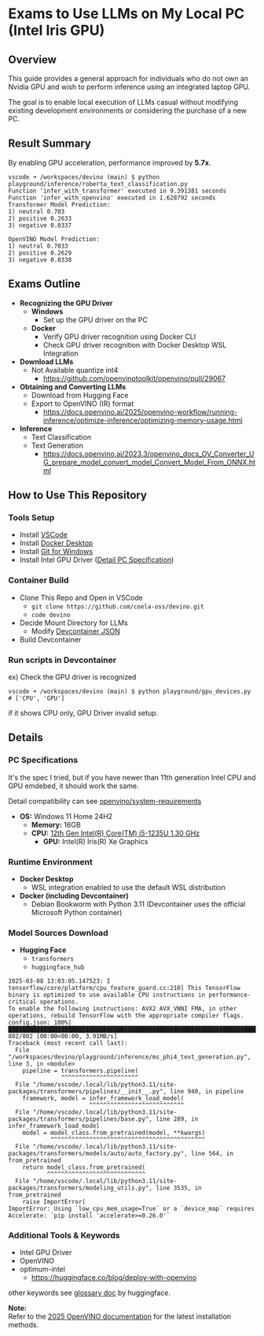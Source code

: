 # Exams to Use LLMs on My Local PC (Intel Iris GPU)

## Overview

This guide provides a general approach for individuals who do not own an Nvidia GPU and wish to perform inference using an integrated laptop GPU.

The goal is to enable local execution of LLMs casual without modifying existing development environments or considering the purchase of a new PC.

## Result Summary

By enabling GPU acceleration, performance improved by **5.7x**.

```
vscode ➜ /workspaces/devino (main) $ python playground/inference/roberta_text_classification.py
Function 'infer_with_transformer' executed in 9.391381 seconds
Function 'infer_with_openvino' executed in 1.628792 seconds
Transformer Model Prediction:
1) neutral 0.703
2) positive 0.2633
3) negative 0.0337

OpenVINO Model Prediction:
1) neutral 0.7033
2) positive 0.2629
3) negative 0.0338
```

## Exams Outline

* **Recognizing the GPU Driver**
  * **Windows**
    * Set up the GPU driver on the PC
  * **Docker**
    * Verify GPU driver recognition using Docker CLI
    * Check GPU driver recognition with Docker Desktop WSL Integration
* **Download LLMs**
  * Not Available quantize int4
    * https://github.com/openvinotoolkit/openvino/pull/29067
* **Obtaining and Converting LLMs**
  * Download from Hugging Face
  * Export to OpenVINO (IR) format
    * https://docs.openvino.ai/2025/openvino-workflow/running-inference/optimize-inference/optimizing-memory-usage.html
* **Inference**
  * Text Classification
  * Text Generation
    * https://docs.openvino.ai/2023.3/openvino_docs_OV_Converter_UG_prepare_model_convert_model_Convert_Model_From_ONNX.html

## How to Use This Repository

### Tools Setup
* Install [VSCode](https://code.visualstudio.com/)
* Install [Docker Desktop](https://www.docker.com/get-started/)
* Install [Git for Windows](https://git-scm.com/downloads/win)
* Install Intel GPU Driver ([Detail PC Specification](?tab=readme-ov-file#pc-specifications))

### Container Build
* Clone This Repo and Open in VSCode
  * ```git clone https://github.com/coela-oss/devino.git```
  * ```code devino```
* Decide Mount Directory for LLMs
  * Modify [Devcontainer JSON](.devcontainer/devcontainer.json)
* Build Devcontainer

### Run scripts in Devcontainer

ex) Check the GPU driver is recognized

```
vscode ➜ /workspaces/devino (main) $ python playground/gpu_devices.py 
# ['CPU', 'GPU']
```

if it shows CPU only, GPU Driver invalid setup. 

## Details

### PC Specifications

It's the spec I tried, but if you have newer than 11th generation Intel CPU and GPU emdebed, it should work the same.

Detail compatibility can see [openvino/system-requirements](https://docs.openvino.ai/2025/about-openvino/release-notes-openvino/system-requirements.html)

* **OS:** Windows 11 Home 24H2
    * **Memory:** 16GB
    * **CPU:** [12th Gen Intel(R) Core(TM) i5-1235U 1.30 GHz](https://www.intel.com/content/www/us/en/products/sku/226261/intel-core-i51235u-processor-12m-cache-up-to-4-40-ghz/specifications.html)
        * **GPU:** Intel(R) Iris(R) Xe Graphics

### Runtime Environment

* **Docker Desktop**
    * WSL integration enabled to use the default WSL distribution
* **Docker (including Devcontainer)**
    * Debian Bookworm with Python 3.11 (Devcontainer uses the official Microsoft Python container)

### Model Sources Download

* **Hugging Face**
  * `transformers`
  * `huggingface_hub`

```
2025-03-08 13:03:05.147523: I tensorflow/core/platform/cpu_feature_guard.cc:210] This TensorFlow binary is optimized to use available CPU instructions in performance-critical operations.
To enable the following instructions: AVX2 AVX_VNNI FMA, in other operations, rebuild TensorFlow with the appropriate compiler flags.
config.json: 100%|██████████████████████████████████████████████████████████████████████████████████████████████████████████████████████████████████████| 802/802 [00:00<00:00, 3.91MB/s]
Traceback (most recent call last):
  File "/workspaces/devino/playground/inference/ms_phi4_text_generation.py", line 3, in <module>
    pipeline = transformers.pipeline(
               ^^^^^^^^^^^^^^^^^^^^^^
  File "/home/vscode/.local/lib/python3.11/site-packages/transformers/pipelines/__init__.py", line 940, in pipeline
    framework, model = infer_framework_load_model(
                       ^^^^^^^^^^^^^^^^^^^^^^^^^^^
  File "/home/vscode/.local/lib/python3.11/site-packages/transformers/pipelines/base.py", line 289, in infer_framework_load_model
    model = model_class.from_pretrained(model, **kwargs)
            ^^^^^^^^^^^^^^^^^^^^^^^^^^^^^^^^^^^^^^^^^^^^
  File "/home/vscode/.local/lib/python3.11/site-packages/transformers/models/auto/auto_factory.py", line 564, in from_pretrained
    return model_class.from_pretrained(
           ^^^^^^^^^^^^^^^^^^^^^^^^^^^^
  File "/home/vscode/.local/lib/python3.11/site-packages/transformers/modeling_utils.py", line 3535, in from_pretrained
    raise ImportError(
ImportError: Using `low_cpu_mem_usage=True` or a `device_map` requires Accelerate: `pip install 'accelerate>=0.26.0'`
```


### Additional Tools & Keywords

* Intel GPU Driver
* OpenVINO
* optimum-intel
  * https://huggingface.co/blog/deploy-with-openvino

other keywords see [glossary doc](https://huggingface.co/docs/transformers/main/en/glossary) by huggingface.

**Note:**  
Refer to the [2025 OpenVINO documentation](https://docs.openvino.ai/2025/index.html) for the latest installation methods.

